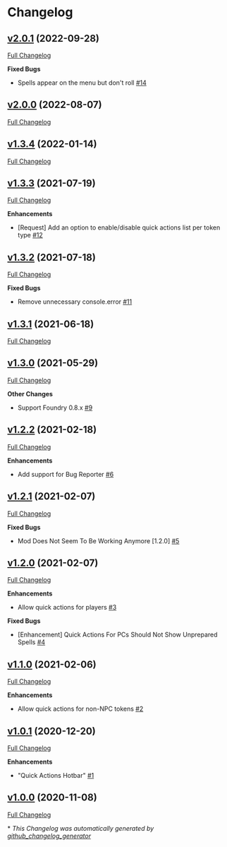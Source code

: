 # Changelog

## [v2.0.1](https://github.com/illandril/FoundryVTT-npc-quick-actions/tree/v2.0.1) (2022-09-28)

[Full Changelog](https://github.com/illandril/FoundryVTT-npc-quick-actions/compare/v2.0.0...v2.0.1)

**Fixed&nbsp;Bugs**

- Spells appear on the menu but don't roll [\#14](https://github.com/illandril/FoundryVTT-npc-quick-actions/issues/14)

## [v2.0.0](https://github.com/illandril/FoundryVTT-npc-quick-actions/tree/v2.0.0) (2022-08-07)

[Full Changelog](https://github.com/illandril/FoundryVTT-npc-quick-actions/compare/v1.3.4...v2.0.0)

## [v1.3.4](https://github.com/illandril/FoundryVTT-npc-quick-actions/tree/v1.3.4) (2022-01-14)

[Full Changelog](https://github.com/illandril/FoundryVTT-npc-quick-actions/compare/v1.3.3...v1.3.4)

## [v1.3.3](https://github.com/illandril/FoundryVTT-npc-quick-actions/tree/v1.3.3) (2021-07-19)

[Full Changelog](https://github.com/illandril/FoundryVTT-npc-quick-actions/compare/v1.3.2...v1.3.3)

**Enhancements**

- \[Request\] Add an option to enable/disable quick actions list per token type [\#12](https://github.com/illandril/FoundryVTT-npc-quick-actions/issues/12)

## [v1.3.2](https://github.com/illandril/FoundryVTT-npc-quick-actions/tree/v1.3.2) (2021-07-18)

[Full Changelog](https://github.com/illandril/FoundryVTT-npc-quick-actions/compare/v1.3.1...v1.3.2)

**Fixed&nbsp;Bugs**

- Remove unnecessary console.error [\#11](https://github.com/illandril/FoundryVTT-npc-quick-actions/issues/11)

## [v1.3.1](https://github.com/illandril/FoundryVTT-npc-quick-actions/tree/v1.3.1) (2021-06-18)

[Full Changelog](https://github.com/illandril/FoundryVTT-npc-quick-actions/compare/v1.3.0...v1.3.1)

## [v1.3.0](https://github.com/illandril/FoundryVTT-npc-quick-actions/tree/v1.3.0) (2021-05-29)

[Full Changelog](https://github.com/illandril/FoundryVTT-npc-quick-actions/compare/v1.2.2...v1.3.0)

**Other&nbsp;Changes**

- Support Foundry 0.8.x [\#9](https://github.com/illandril/FoundryVTT-npc-quick-actions/issues/9)

## [v1.2.2](https://github.com/illandril/FoundryVTT-npc-quick-actions/tree/v1.2.2) (2021-02-18)

[Full Changelog](https://github.com/illandril/FoundryVTT-npc-quick-actions/compare/v1.2.1...v1.2.2)

**Enhancements**

- Add support for Bug Reporter [\#6](https://github.com/illandril/FoundryVTT-npc-quick-actions/issues/6)

## [v1.2.1](https://github.com/illandril/FoundryVTT-npc-quick-actions/tree/v1.2.1) (2021-02-07)

[Full Changelog](https://github.com/illandril/FoundryVTT-npc-quick-actions/compare/v1.2.0...v1.2.1)

**Fixed&nbsp;Bugs**

- Mod Does Not Seem To Be Working Anymore \[1.2.0\] [\#5](https://github.com/illandril/FoundryVTT-npc-quick-actions/issues/5)

## [v1.2.0](https://github.com/illandril/FoundryVTT-npc-quick-actions/tree/v1.2.0) (2021-02-07)

[Full Changelog](https://github.com/illandril/FoundryVTT-npc-quick-actions/compare/v1.1.0...v1.2.0)

**Enhancements**

- Allow quick actions for players [\#3](https://github.com/illandril/FoundryVTT-npc-quick-actions/issues/3)

**Fixed&nbsp;Bugs**

- \[Enhancement\] Quick Actions For PCs Should Not Show Unprepared Spells [\#4](https://github.com/illandril/FoundryVTT-npc-quick-actions/issues/4)

## [v1.1.0](https://github.com/illandril/FoundryVTT-npc-quick-actions/tree/v1.1.0) (2021-02-06)

[Full Changelog](https://github.com/illandril/FoundryVTT-npc-quick-actions/compare/v1.0.1...v1.1.0)

**Enhancements**

- Allow quick actions for non-NPC tokens [\#2](https://github.com/illandril/FoundryVTT-npc-quick-actions/issues/2)

## [v1.0.1](https://github.com/illandril/FoundryVTT-npc-quick-actions/tree/v1.0.1) (2020-12-20)

[Full Changelog](https://github.com/illandril/FoundryVTT-npc-quick-actions/compare/v1.0.0...v1.0.1)

**Enhancements**

- "Quick Actions Hotbar" [\#1](https://github.com/illandril/FoundryVTT-npc-quick-actions/issues/1)

## [v1.0.0](https://github.com/illandril/FoundryVTT-npc-quick-actions/tree/v1.0.0) (2020-11-08)

[Full Changelog](https://github.com/illandril/FoundryVTT-npc-quick-actions/compare/bd2a6864980057cff7095fdc29b4ca93bfe6d111...v1.0.0)



\* *This Changelog was automatically generated by [github_changelog_generator](https://github.com/github-changelog-generator/github-changelog-generator)*
